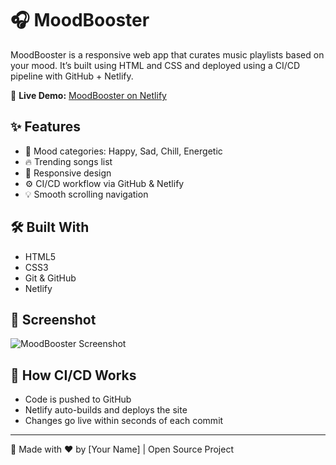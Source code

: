 
# 🎧 MoodBooster

MoodBooster is a responsive web app that curates music playlists based on your mood. It’s built using HTML and CSS and deployed using a CI/CD pipeline with GitHub + Netlify.

🔗 **Live Demo:** [MoodBooster on Netlify](https://6856c999e037d5fed9ff95b0--willowy-puppy-dc428e.netlify.app/)

## ✨ Features

- 🎵 Mood categories: Happy, Sad, Chill, Energetic
- 🔥 Trending songs list
- 📱 Responsive design
- ⚙️ CI/CD workflow via GitHub & Netlify
- 💡 Smooth scrolling navigation

## 🛠 Built With

- HTML5
- CSS3
- Git & GitHub
- Netlify

## 📸 Screenshot

![MoodBooster Screenshot](put-a-screenshot-link-here)

## 🚀 How CI/CD Works

- Code is pushed to GitHub
- Netlify auto-builds and deploys the site
- Changes go live within seconds of each commit

---

📌 Made with ❤️ by [Your Name] | Open Source Project

